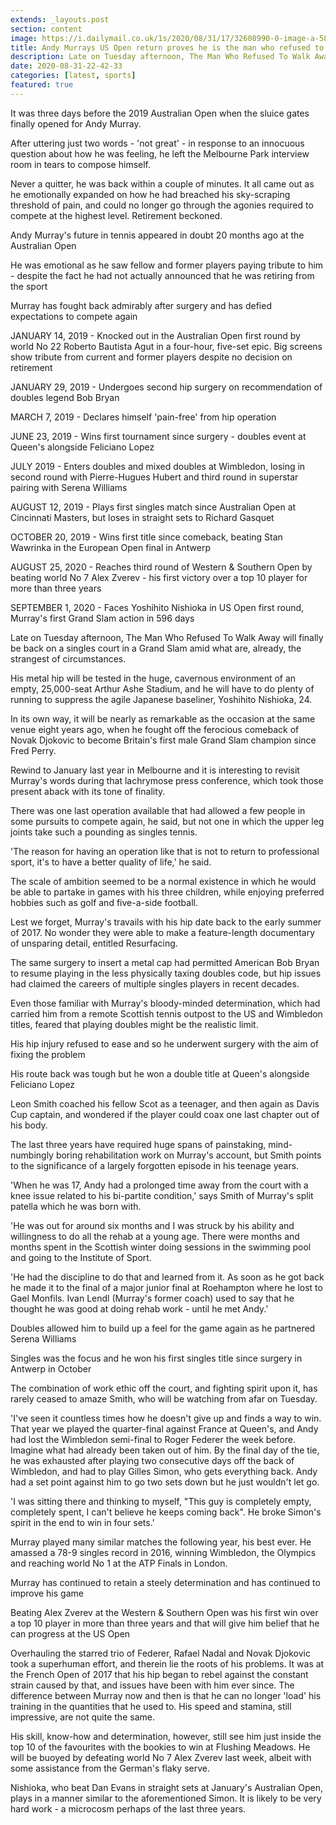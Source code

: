 ```yaml
---
extends: _layouts.post
section: content
image: https://i.dailymail.co.uk/1s/2020/08/31/17/32608990-0-image-a-58_1598891206711.jpg 
title: Andy Murrays US Open return proves he is the man who refused to walk away amid injury trouble 
description: Late on Tuesday afternoon, The Man Who Refused To Walk Away will finally be back on a singles court in a Grand Slam amid what are, already, the strangest of circumstances. 
date: 2020-08-31-22-42-33 
categories: [latest, sports] 
featured: true 
--- 
```

It was three days before the 2019 Australian Open when the sluice gates finally opened for Andy Murray.

After uttering just two words - 'not great' - in response to an innocuous question about how he was feeling, he left the Melbourne Park interview room in tears to compose himself.

Never a quitter, he was back within a couple of minutes. It all came out as he emotionally expanded on how he had breached his sky-scraping threshold of pain, and could no longer go through the agonies required to compete at the highest level. Retirement beckoned.

Andy Murray's future in tennis appeared in doubt 20 months ago at the Australian Open

He was emotional as he saw fellow and former players paying tribute to him - despite the fact he had not actually announced that he was retiring from the sport

Murray has fought back admirably after surgery and has defied expectations to compete again

JANUARY 14, 2019 - Knocked out in the Australian Open first round by world No 22 Roberto Bautista Agut in a four-hour, five-set epic. Big screens show tribute from current and former players despite no decision on retirement

JANUARY 29, 2019 - Undergoes second hip surgery on recommendation of doubles legend Bob Bryan

MARCH 7, 2019 - Declares himself 'pain-free' from hip operation

JUNE 23, 2019 - Wins first tournament since surgery - doubles event at Queen's alongside Feliciano Lopez

JULY 2019 - Enters doubles and mixed doubles at Wimbledon, losing in second round with Pierre-Hugues Hubert and third round in superstar pairing with Serena Williams 

AUGUST 12, 2019 - Plays first singles match since Australian Open at Cincinnati Masters, but loses in straight sets to Richard Gasquet 

OCTOBER 20, 2019 - Wins first title since comeback, beating Stan Wawrinka in the European Open final in Antwerp

AUGUST 25, 2020 - Reaches third round of Western & Southern Open by beating world No 7 Alex Zverev - his first victory over a top 10 player for more than three years

SEPTEMBER 1, 2020 - Faces Yoshihito Nishioka in US Open first round, Murray's first Grand Slam action in 596 days 

Late on Tuesday afternoon, The Man Who Refused To Walk Away will finally be back on a singles court in a Grand Slam amid what are, already, the strangest of circumstances.

His metal hip will be tested in the huge, cavernous environment of an empty, 25,000-seat Arthur Ashe Stadium, and he will have to do plenty of running to suppress the agile Japanese baseliner, Yoshihito Nishioka, 24.

In its own way, it will be nearly as remarkable as the occasion at the same venue eight years ago, when he fought off the ferocious comeback of Novak Djokovic to become Britain's first male Grand Slam champion since Fred Perry.

Rewind to January last year in Melbourne and it is interesting to revisit Murray's words during that lachrymose press conference, which took those present aback with its tone of finality.

There was one last operation available that had allowed a few people in some pursuits to compete again, he said, but not one in which the upper leg joints take such a pounding as singles tennis.

'The reason for having an operation like that is not to return to professional sport, it's to have a better quality of life,' he said.

The scale of ambition seemed to be a normal existence in which he would be able to partake in games with his three children, while enjoying preferred hobbies such as golf and five-a-side football.

Lest we forget, Murray's travails with his hip date back to the early summer of 2017. No wonder they were able to make a feature-length documentary of unsparing detail, entitled Resurfacing.

The same surgery to insert a metal cap had permitted American Bob Bryan to resume playing in the less physically taxing doubles code, but hip issues had claimed the careers of multiple singles players in recent decades.

Even those familiar with Murray's bloody-minded determination, which had carried him from a remote Scottish tennis outpost to the US and Wimbledon titles, feared that playing doubles might be the realistic limit.

His hip injury refused to ease and so he underwent surgery with the aim of fixing the problem

His route back was tough but he won a double title at Queen's alongside Feliciano Lopez

Leon Smith coached his fellow Scot as a teenager, and then again as Davis Cup captain, and wondered if the player could coax one last chapter out of his body.

The last three years have required huge spans of painstaking, mind-numbingly boring rehabilitation work on Murray's account, but Smith points to the significance of a largely forgotten episode in his teenage years.

'When he was 17, Andy had a prolonged time away from the court with a knee issue related to his bi-partite condition,' says Smith of Murray's split patella which he was born with.

'He was out for around six months and I was struck by his ability and willingness to do all the rehab at a young age. There were months and months spent in the Scottish winter doing sessions in the swimming pool and going to the Institute of Sport.

'He had the discipline to do that and learned from it. As soon as he got back he made it to the final of a major junior final at Roehampton where he lost to Gael Monfils. Ivan Lendl (Murray's former coach) used to say that he thought he was good at doing rehab work - until he met Andy.'

Doubles allowed him to build up a feel for the game again as he partnered Serena Williams

Singles was the focus and he won his first singles title since surgery in Antwerp in October

The combination of work ethic off the court, and fighting spirit upon it, has rarely ceased to amaze Smith, who will be watching from afar on Tuesday.

'I've seen it countless times how he doesn't give up and finds a way to win. That year we played the quarter-final against France at Queen's, and Andy had lost the Wimbledon semi-final to Roger Federer the week before. Imagine what had already been taken out of him. By the final day of the tie, he was exhausted after playing two consecutive days off the back of Wimbledon, and had to play Gilles Simon, who gets everything back. Andy had a set point against him to go two sets down but he just wouldn't let go.

'I was sitting there and thinking to myself, "This guy is completely empty, completely spent, I can't believe he keeps coming back". He broke Simon's spirit in the end to win in four sets.'

Murray played many similar matches the following year, his best ever. He amassed a 78-9 singles record in 2016, winning Wimbledon, the Olympics and reaching world No 1 at the ATP Finals in London.

Murray has continued to retain a steely determination and has continued to improve his game

Beating Alex Zverev at the Western & Southern Open was his first win over a top 10 player in more than three years and that will give him belief that he can progress at the US Open

Overhauling the starred trio of Federer, Rafael Nadal and Novak Djokovic took a superhuman effort, and therein lie the roots of his problems. It was at the French Open of 2017 that his hip began to rebel against the constant strain caused by that, and issues have been with him ever since. The difference between Murray now and then is that he can no longer 'load' his training in the quantities that he used to. His speed and stamina, still impressive, are not quite the same.

His skill, know-how and determination, however, still see him just inside the top 10 of the favourites with the bookies to win at Flushing Meadows. He will be buoyed by defeating world No 7 Alex Zverev last week, albeit with some assistance from the German's flaky serve.

Nishioka, who beat Dan Evans in straight sets at January's Australian Open, plays in a manner similar to the aforementioned Simon. It is likely to be very hard work - a microcosm perhaps of the last three years.

